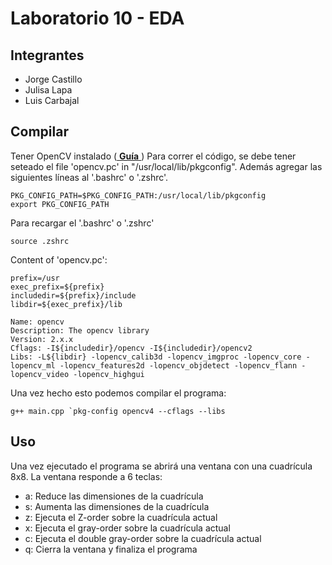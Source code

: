 # Laboratorio 10 - EDA

## Integrantes
* Jorge Castillo
* Julisa Lapa
* Luis Carbajal

## Compilar
Tener OpenCV instalado ([  __Guía__  ](https://stackoverflow.com/questions/15320267/package-opencv-was-not-found-in-the-pkg-config-search-path))
Para correr el código, se debe tener seteado el file 'opencv.pc' in "/usr/local/lib/pkgconfig".
Además agregar las siguientes líneas al '.bashrc' o '.zshrc'.

```
PKG_CONFIG_PATH=$PKG_CONFIG_PATH:/usr/local/lib/pkgconfig
export PKG_CONFIG_PATH
```

Para recargar el '.bashrc' o '.zshrc'
```
source .zshrc 
```

Content of 'opencv.pc':
```
prefix=/usr
exec_prefix=${prefix}
includedir=${prefix}/include
libdir=${exec_prefix}/lib

Name: opencv
Description: The opencv library
Version: 2.x.x
Cflags: -I${includedir}/opencv -I${includedir}/opencv2
Libs: -L${libdir} -lopencv_calib3d -lopencv_imgproc -lopencv_core -lopencv_ml -lopencv_features2d -lopencv_objdetect -lopencv_flann -lopencv_video -lopencv_highgui
```
Una vez hecho esto podemos compilar el programa:
```
g++ main.cpp `pkg-config opencv4 --cflags --libs
```

## Uso
Una vez ejecutado el programa se abrirá una ventana con una cuadrícula 8x8. La ventana responde a 6 teclas:
* a: Reduce las dimensiones de la cuadrícula
* s: Aumenta las dimensiones de la cuadrícula
* z: Ejecuta el Z-order sobre la cuadrícula actual
* x: Ejecuta el gray-order sobre la cuadrícula actual
* c: Ejecuta el double gray-order sobre la cuadrícula actual
* q: Cierra la ventana y finaliza el programa